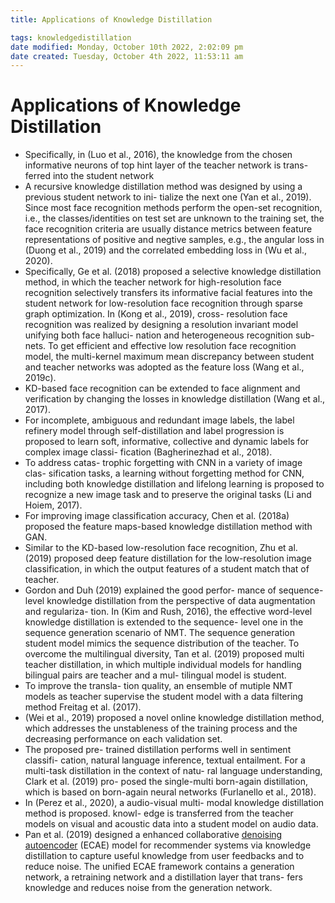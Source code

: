```yaml
---
title: Applications of Knowledge Distillation

tags: knowledgedistillation 
date modified: Monday, October 10th 2022, 2:02:09 pm
date created: Tuesday, October 4th 2022, 11:53:11 am
---
```


# Applications of Knowledge Distillation
- Specifically, in (Luo et al., 2016), the knowledge from the chosen informative neurons of top hint layer of the teacher network is trans- ferred into the student network
- A recursive knowledge distillation method was designed by using a previous student network to ini- tialize the next one (Yan et al., 2019). Since most face recognition methods perform the open-set recognition, i.e., the classes/identities on test set are unknown to the training set, the face recognition criteria are usually distance metrics between feature representations of positive and negtive samples, e.g., the angular loss in (Duong et al., 2019) and the correlated embedding loss in (Wu et al., 2020).
- Specifically, Ge et al. (2018) proposed a selective knowledge distillation method, in which the teacher network for high-resolution face recognition selectively transfers its informative facial features into the student network for low-resolution face recognition through sparse graph optimization. In (Kong et al., 2019), cross- resolution face recognition was realized by designing a resolution invariant model unifying both face halluci- nation and heterogeneous recognition sub-nets. To get efficient and effective low resolution face recognition model, the multi-kernel maximum mean discrepancy between student and teacher networks was adopted as the feature loss (Wang et al., 2019c).
- KD-based face recognition can be extended to face alignment and verification by changing the losses in knowledge distillation (Wang et al., 2017).
- For incomplete, ambiguous and redundant image labels, the label refinery model through self-distillation and label progression is proposed to learn soft, informative, collective and dynamic labels for complex image classi- fication (Bagherinezhad et al., 2018).
- To address catas- trophic forgetting with CNN in a variety of image clas- sification tasks, a learning without forgetting method for CNN, including both knowledge distillation and lifelong learning is proposed to recognize a new image task and to preserve the original tasks (Li and Hoiem, 2017).
- For improving image classification accuracy, Chen et al. (2018a) proposed the feature maps-based knowledge distillation method with GAN.
- Similar to the KD-based low-resolution face recognition, Zhu et al. (2019) proposed deep feature distillation for the low-resolution image classification, in which the output features of a student match that of teacher.
- Gordon and Duh (2019) explained the good perfor- mance of sequence-level knowledge distillation from the perspective of data augmentation and regulariza- tion. In (Kim and Rush, 2016), the effective word-level knowledge distillation is extended to the sequence- level one in the sequence generation scenario of NMT. The sequence generation student model mimics the sequence distribution of the teacher. To overcome the multilingual diversity, Tan et al. (2019) proposed multi teacher distillation, in which multiple individual models for handling bilingual pairs are teacher and a mul- tilingual model is student.
- To improve the transla- tion quality, an ensemble of mutiple NMT models as teacher supervise the student model with a data filtering method Freitag et al. (2017).
- (Wei et al., 2019) proposed a novel online knowledge distillation method, which addresses the unstableness of the training process and the decreasing performance on each validation set.
- The proposed pre- trained distillation performs well in sentiment classifi- cation, natural language inference, textual entailment. For a multi-task distillation in the context of natu- ral language understanding, Clark et al. (2019) pro- posed the single-multi born-again distillation, which is based on born-again neural networks (Furlanello et al., 2018).
- In (Perez et al., 2020), a audio-visual multi- modal knowledge distillation method is proposed. knowl- edge is transferred from the teacher models on visual and acoustic data into a student model on audio data.
- Pan et al. (2019) designed a enhanced collaborative [denoising autoencoder](Denoising_Autoencoder.md) (ECAE) model for recommender systems via knowledge distillation to capture useful knowledge from user feedbacks and to reduce noise. The unified ECAE framework contains a generation network, a retraining network and a distillation layer that trans- fers knowledge and reduces noise from the generation network.


